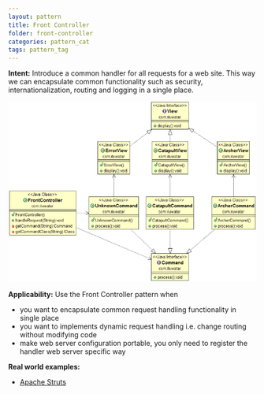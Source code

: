 ```yaml
---
layout: pattern
title: Front Controller
folder: front-controller
categories: pattern_cat
tags: pattern_tag
---
```


**Intent:** Introduce a common handler for all requests for a web site. This
way we can encapsulate common functionality such as security,
internationalization, routing and logging in a single place.

![alt text](./etc/front-controller.png "Front Controller")

**Applicability:** Use the Front Controller pattern when

* you want to encapsulate common request handling functionality in single place
* you want to implements dynamic request handling i.e. change routing without modifying code
* make web server configuration portable, you only need to register the handler web server specific way

**Real world examples:** 

* [Apache Struts](https://struts.apache.org/)